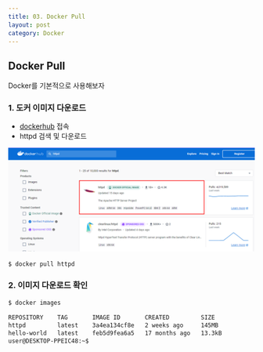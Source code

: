 ```yaml
---
title: 03. Docker Pull
layout: post
category: Docker
---
```


## Docker Pull



Docker를 기본적으로 사용해보자



### 1. 도커 이미지 다운로드

* [dockerhub](http://hub.docker.com) 접속
* httpd 검색 및 다운로드

![image-20230226164546634](/public/img/image-20230226164546634.png)

```shell
$ docker pull httpd
```

 

### 2. 이미지 다운로드 확인

```shell
$ docker images
```

```shell
REPOSITORY    TAG       IMAGE ID       CREATED         SIZE
httpd         latest    3a4ea134cf8e   2 weeks ago     145MB
hello-world   latest    feb5d9fea6a5   17 months ago   13.3kB
user@DESKTOP-PPEIC48:~$
```

